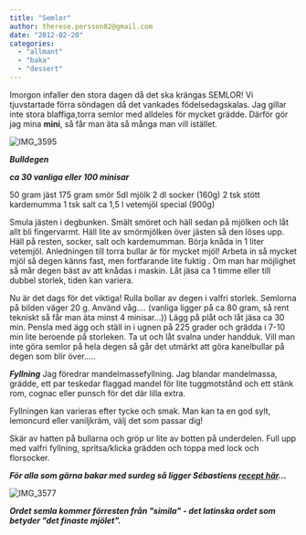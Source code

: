 ```yaml
---
title: "Semlor"
author: therese.persson82@gmail.com
date: "2012-02-20"
categories: 
  - "allmant"
  - "baka"
  - "dessert"
---
```


Imorgon infaller den stora dagen då det ska krängas SEMLOR! Vi tjuvstartade förra söndagen då det vankades födelsedagskalas. Jag gillar inte stora blaffiga,torra semlor med alldeles för mycket grädde. Därför gör jag mina **mini**, så får man äta så många man vill istället.

![](/static/img/IMG_3595-1024x682.jpg "IMG_3595")

_**Bulldegen**_

_**ca 30 vanliga eller 100 minisar**_

50 gram jäst 175 gram smör 5dl mjölk 2 dl socker (160g) 2 tsk stött kardemumma 1 tsk salt ca 1,5 l vetemjöl special (900g)

Smula jästen i degbunken. Smält smöret och häll sedan på mjölken och låt allt bli fingervarmt. Häll lite av smörmjölken över jästen så den löses upp. Häll på resten, socker, salt och kardemumman. Börja knåda in 1 liter vetemjöl. Anledningen till torra bullar är för mycket mjöl! Arbeta in så mycket mjöl så degen känns fast, men fortfarande lite fuktig . Om man har möjlighet så mår degen bäst av att knådas i maskin. Låt jäsa ca 1 timme eller till dubbel storlek, tiden kan variera.

Nu är det dags för det viktiga! Rulla bollar av degen i valfri storlek. Semlorna på bilden väger 20 g. Använd våg.... (vanliga ligger på ca 80 gram, så rent tekniskt så får man äta minst 4 minisar...)) Lägg på plåt och låt jäsa ca 30 min. Pensla med ägg och ställ in i ugnen på 225 grader och grädda i 7-10 min lite beroende på storleken. Ta ut och låt svalna under handduk. Vill man inte göra semlor på hela degen så går det utmärkt att göra kanelbullar på degen som blir över.....

_**Fyllning**_ Jag föredrar mandelmassefyllning. Jag blandar mandelmassa, grädde, ett par teskedar flaggad mandel för lite tuggmotstånd och ett stänk rom, cognac eller punsch för det där lilla extra.

Fyllningen kan varieras efter tycke och smak. Man kan ta en god sylt, lemoncurd eller vaniljkräm, välj det som passar dig!

Skär av hatten på bullarna och gröp ur lite av botten på underdelen. Full upp med valfri fyllning, spritsa/klicka grädden och toppa med lock och florsocker.

_**För alla som gärna bakar med surdeg så ligger Sébastiens [recept här](https:recept.nu/1.326204/sebastien_boudet/kakor_tartor/mjol/sebastiens_surdegssemlor "Semlor")...**_

![](/static/img/IMG_3577-300x200.jpg "IMG_3577")

_**Ordet semla kommer förresten från "simila" - det latinska ordet som betyder "det finaste mjölet".**_
